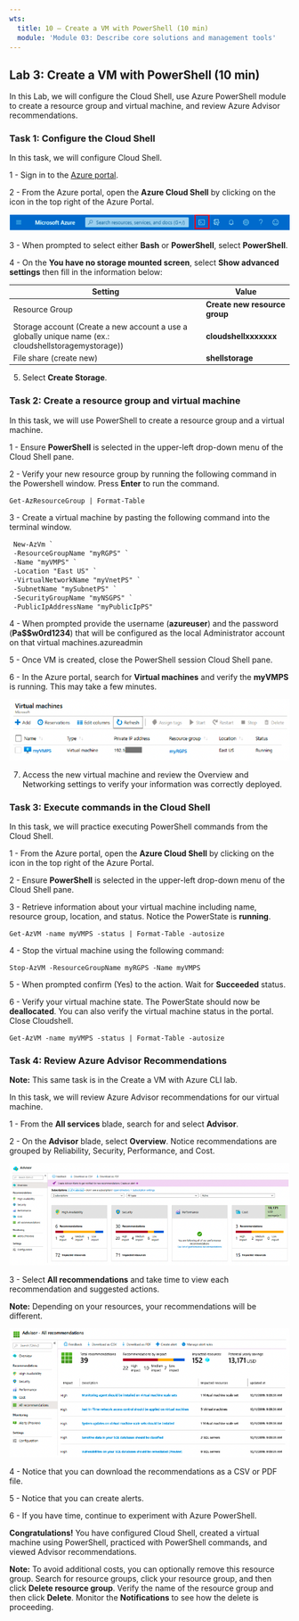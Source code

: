 ```yaml
---
wts:
  title: 10 – Create a VM with PowerShell (10 min)
  module: 'Module 03: Describe core solutions and management tools'
---
```

## Lab 3: Create a VM with PowerShell (10 min)

In this Lab, we will configure the Cloud Shell, use Azure PowerShell module to create a resource group and virtual machine, and review Azure Advisor recommendations. 

### Task 1: Configure the Cloud Shell

In this task, we will configure Cloud Shell. 

1 - Sign in to the [Azure portal](https://portal.azure.com).

2 - From the Azure portal, open the **Azure Cloud Shell** by clicking on the icon
in the top right of the Azure Portal.

![alt text](/M2/01/images/1002.png)

3 - When prompted to select either **Bash** or **PowerShell**, select **PowerShell**.

4 - On the **You have no storage mounted screen**, select **Show advanced settings** then fill in the information below:

 | **Setting** | **Value** |
 | --- | --- |
 | Resource Group | **Create new resource group** |
 | Storage account (Create a new account a use a globally unique name (ex.: cloudshellstoragemystorage)) | **cloudshellxxxxxxx** |
 | File share (create new) | **shellstorage** |

5. Select **Create Storage**.

### Task 2: Create a resource group and virtual machine

In this task, we will use PowerShell to create a resource group and a virtual
machine.  

1 - Ensure **PowerShell** is selected in the upper-left drop-down menu of the Cloud Shell pane.

2 - Verify your new resource group by running the following command in the Powershell window. Press **Enter** to run the command.

```
Get-AzResourceGroup | Format-Table
```

3 - Create a virtual machine by pasting the following command into the
terminal window.

```
 New-AzVm `
 -ResourceGroupName "myRGPS" `
 -Name "myVMPS" `
 -Location "East US" `
 -VirtualNetworkName "myVnetPS" `
 -SubnetName "mySubnetPS" `
 -SecurityGroupName "myNSGPS" `
 -PublicIpAddressName "myPublicIpPS"
```
4 - When prompted provide the username (**azureuser**) and the password (**Pa$$w0rd1234**) that will be configured as the local Administrator account on that
virtual machines.azureadmin

5 - Once VM is created, close the PowerShell session Cloud Shell pane.

6 - In the Azure portal, search for **Virtual machines** and verify the **myVMPS** is
running. This may take a few minutes.

![alt text](/M2/01/images/1001.png)

7. Access the new virtual machine and review the Overview and Networking
settings to verify your information was correctly deployed. 

### Task 3: Execute commands in the Cloud Shell

In this task, we will practice executing PowerShell commands from the Cloud Shell. 

1 - From the Azure portal, open the **Azure Cloud Shell** by clicking on the icon
in the top right of the Azure Portal.

2 - Ensure **PowerShell** is selected in the upper-left drop-down menu of the
Cloud Shell pane.

3 - Retrieve information about your virtual machine including name, resource group, location, and status. Notice the PowerState is **running**.

```
Get-AzVM -name myVMPS -status | Format-Table -autosize
```

4 - Stop the virtual machine using the following command:

```
Stop-AzVM -ResourceGroupName myRGPS -Name myVMPS
```

5 - When prompted confirm (Yes) to the action. Wait for **Succeeded** status.

6 - Verify your virtual machine state. The PowerState should now be **deallocated**. You can also verify the virtual machine status in the portal. Close Cloudshell.

```
Get-AzVM -name myVMPS -status | Format-Table -autosize
```

### Task 4: Review Azure Advisor Recommendations

**Note:** This same task is in the Create a VM with Azure CLI lab. 

In this task, we will review Azure Advisor recommendations for our virtual machine. 

1 - From the **All services** blade, search for and select **Advisor**.

2 - On the **Advisor** blade, select **Overview**. Notice recommendations are grouped by Reliability, Security, Performance, and Cost.

![alt text](/M2/01/images/1003.png)

3 - Select **All recommendations** and take time to view each recommendation and suggested actions.

**Note:** Depending on your resources, your recommendations will be different. 

![alt text](/M2/01/images/1004.png)

4 - Notice that you can download the recommendations as a CSV or PDF file.

5 - Notice that you can create alerts.

6 - If you have time, continue to experiment with Azure PowerShell.

**Congratulations!** You have configured Cloud Shell, created a virtual machine using PowerShell, practiced with PowerShell commands, and viewed Advisor recommendations.

**Note:** To avoid additional costs, you can optionally remove this resource group. Search for resource groups, click your resource group, and then click **Delete resource group**. Verify the name of the resource group and then click **Delete**.
Monitor the **Notifications** to see how the delete is proceeding.